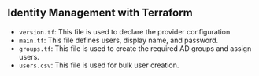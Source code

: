 ## Identity Management with Terraform 
- `version.tf`: This file is used to declare the provider configuration
- `main.tf`: This file defines users, display name, and password. 
- `groups.tf`: This file is used to create the required AD groups and assign users. 
- `users.csv`: This file is used for bulk user creation.
